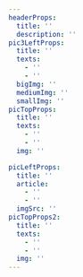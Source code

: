 ```yaml
---
headerProps:
  title: ''
  description: ''
pic3LeftProps:
  title: ''
  texts:
    - ''
    - ''
  bigImg: ''
  mediumImg: ''
  smallImg: ''
picTopProps:
  title: ''
  texts:
    - ''
    - ''
  img: ''

picLeftProps:
  title: ''
  article:
    - ''
    - ''
  imgSrc: ''
picTopProps2:
  title: ''
  texts:
    - ''
    - ''
  img: ''
---
```


